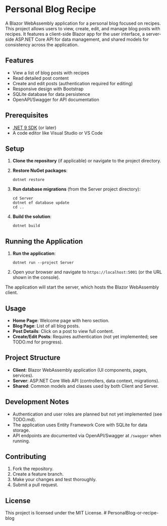 # Personal Blog Recipe

A Blazor WebAssembly application for a personal blog focused on recipes. This project allows users to view, create, edit, and manage blog posts with recipes. It features a client-side Blazor app for the user interface, a server-side ASP.NET Core API for data management, and shared models for consistency across the application.

## Features

- View a list of blog posts with recipes
- Read detailed post content
- Create and edit posts (authentication required for editing)
- Responsive design with Bootstrap
- SQLite database for data persistence
- OpenAPI/Swagger for API documentation

## Prerequisites

- [.NET 9 SDK](https://dotnet.microsoft.com/download/dotnet/9.0) (or later)
- A code editor like Visual Studio or VS Code

## Setup

1. **Clone the repository** (if applicable) or navigate to the project directory.

2. **Restore NuGet packages**:
   ```
   dotnet restore
   ```

3. **Run database migrations** (from the Server project directory):
   ```
   cd Server
   dotnet ef database update
   cd ..
   ```

4. **Build the solution**:
   ```
   dotnet build
   ```

## Running the Application

1. **Run the application**:
   ```
   dotnet run --project Server
   ```

2. Open your browser and navigate to `https://localhost:5001` (or the URL shown in the console).

The application will start the server, which hosts the Blazor WebAssembly client.

## Usage

- **Home Page**: Welcome page with hero section.
- **Blog Page**: List of all blog posts.
- **Post Details**: Click on a post to view full content.
- **Create/Edit Posts**: Requires authentication (not yet implemented; see TODO.md for progress).

## Project Structure

- **Client**: Blazor WebAssembly application (UI components, pages, services).
- **Server**: ASP.NET Core Web API (controllers, data context, migrations).
- **Shared**: Common models and classes used by both Client and Server.

## Development Notes

- Authentication and user roles are planned but not yet implemented (see TODO.md).
- The application uses Entity Framework Core with SQLite for data storage.
- API endpoints are documented via OpenAPI/Swagger at `/swagger` when running.

## Contributing

1. Fork the repository.
2. Create a feature branch.
3. Make your changes and test thoroughly.
4. Submit a pull request.

## License

This project is licensed under the MIT License.
#   P e r s o n a l B l o g - o r - r e c i p e - b l o g 
 
 
